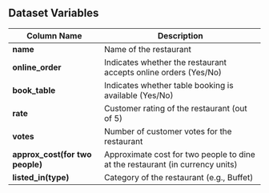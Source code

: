 ## Dataset Variables

| Column Name                 | Description |
|-----------------------------|-------------|
| **name**                     | Name of the restaurant |
| **online_order**             | Indicates whether the restaurant accepts online orders (Yes/No) |
| **book_table**               | Indicates whether table booking is available (Yes/No) |
| **rate**                     | Customer rating of the restaurant (out of 5) |
| **votes**                    | Number of customer votes for the restaurant |
| **approx_cost(for two people)** | Approximate cost for two people to dine at the restaurant (in currency units) |
| **listed_in(type)**          | Category of the restaurant (e.g., Buffet) |

